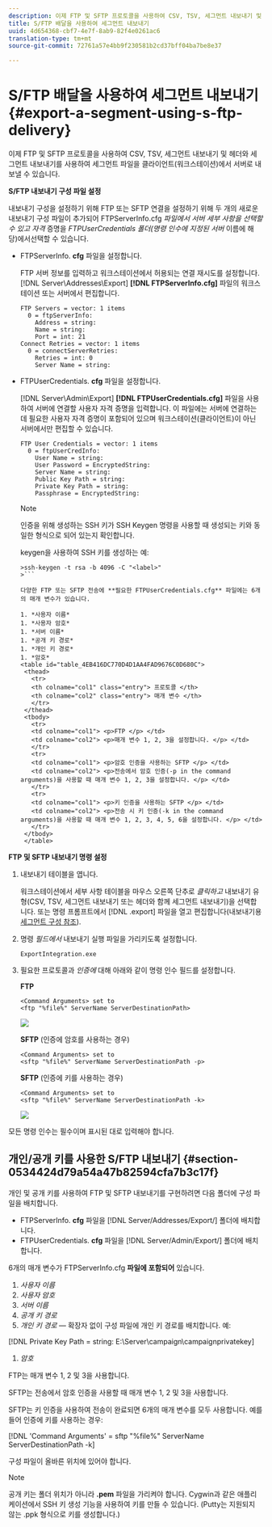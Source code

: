 ```yaml
---
description: 이제 FTP 및 SFTP 프로토콜을 사용하여 CSV, TSV, 세그먼트 내보내기 및 헤더와 세그먼트 내보내기를 사용하여 세그먼트 파일을 클라이언트(워크스테이션)에서 서버로 내보낼 수 있습니다.
title: S/FTP 배달을 사용하여 세그먼트 내보내기
uuid: 4d654368-cbf7-4e7f-8ab9-82f4e0261ac6
translation-type: tm+mt
source-git-commit: 72761a57e4bb9f230581b2cd37bff04ba7be8e37

---
```



# S/FTP 배달을 사용하여 세그먼트 내보내기{#export-a-segment-using-s-ftp-delivery}

이제 FTP 및 SFTP 프로토콜을 사용하여 CSV, TSV, 세그먼트 내보내기 및 헤더와 세그먼트 내보내기를 사용하여 세그먼트 파일을 클라이언트(워크스테이션)에서 서버로 내보낼 수 있습니다.

**S/FTP 내보내기 구성 파일 설정**

내보내기 구성을 설정하기 위해 FTP 또는 SFTP 연결을 설정하기 위해 두 개의 새로운 내보내기 구성 파일이 추가되어 FTPServerInfo.cfg *파일에서 서버 세부 사항을 선택할 수 있고 자격* 증명을 *FTPUserCredentials 폴더(명령 인수에 지정된 서버* 이름에 해당)에서선택할 수 있습니다.

* FTPServerInfo. **cfg** 파일을 설정합니다.

   FTP 서버 정보를 입력하고 워크스테이션에서 허용되는 연결 재시도를 설정합니다. [!DNL Server\Addresses\Export\] **[!DNL FTPServerInfo.cfg]** 파일의 워크스테이션 또는 서버에서 편집합니다.

   ```
   FTP Servers = vector: 1 items 
     0 = ftpServerInfo:  
       Address = string:  
       Name = string:  
       Port = int: 21 
   Connect Retries = vector: 1 items 
     0 = connectServerRetries:  
       Retries = int: 0 
       Server Name = string:
   ```

* FTPUserCredentials. **cfg** 파일을 설정합니다.

   [!DNL Server\Admin\Export\] **[!DNL FTPUserCredentials.cfg]** 파일을 사용하여 서버에 연결할 사용자 자격 증명을 입력합니다. 이 파일에는 서버에 연결하는 데 필요한 사용자 자격 증명이 포함되어 있으며 워크스테이션(클라이언트)이 아닌 서버에서만 편집할 수 있습니다.

   ```
   FTP User Credentials = vector: 1 items 
     0 = ftpUserCredInfo: 
       User Name = string:  
       User Password = EncryptedString:  
       Server Name = string:  
       Public Key Path = string:  
       Private Key Path = string:  
       Passphrase = EncryptedString:
   ```

   >[!NOTE]
   >
   >인증을 위해 생성하는 SSH 키가 SSH Keygen 명령을 사용할 때 생성되는 키와 동일한 형식으로 되어 있는지 확인합니다.
   >
   >keygen을 사용하여 SSH 키를 생성하는 예:
   >
   >
   ```
   >ssh-keygen -t rsa -b 4096 -C "<label>"
   >```

   다양한 FTP 또는 SFTP 전송에 **필요한 FTPUserCredentials.cfg** 파일에는 6개의 매개 변수가 있습니다.

   1. *사용자 이름*
   1. *사용자 암호*
   1. *서버 이름*
   1. *공개 키 경로*
   1. *개인 키 경로*
   1. *암호*
   <table id="table_4EB416DC770D4D1AA4FAD9676C0D680C"> 
    <thead> 
      <tr> 
      <th colname="col1" class="entry"> 프로토콜 </th> 
      <th colname="col2" class="entry"> 매개 변수 </th> 
      </tr> 
    </thead>
    <tbody> 
      <tr> 
      <td colname="col1"> <p>FTP </p> </td> 
      <td colname="col2"> <p>매개 변수 1, 2, 3을 설정합니다. </p> </td> 
      </tr> 
      <tr> 
      <td colname="col1"> <p>암호 인증을 사용하는 SFTP </p> </td> 
      <td colname="col2"> <p>전송에서 암호 인증(-p in the command arguments)을 사용할 때 매개 변수 1, 2, 3을 설정합니다. </p> </td> 
      </tr> 
      <tr> 
      <td colname="col1"> <p>키 인증을 사용하는 SFTP </p> </td> 
      <td colname="col2"> <p>전송 시 키 인증(-k in the command arguments)을 사용할 때 매개 변수 1, 2, 3, 4, 5, 6을 설정합니다. </p> </td> 
      </tr> 
    </tbody> 
    </table>

**FTP 및 SFTP 내보내기 명령 설정**

1. 내보내기 테이블을 엽니다.

   워크스테이션에서 세부 사항 테이블을 마우스 오른쪽 단추로 *클릭하고* 내보내기 유형(CSV, TSV, 세그먼트 내보내기 또는 헤더와 함께 세그먼트 내보내기)을 선택합니다. 또는 명령 프롬프트에서 [!DNL .export] 파일을 열고 편집합니다(내보내기용 [세그먼트 구성 참조](../../../home/c-get-started/c-exp-data-seg-exp/t-config-sgts-expt.md#task-8857f221fa66463990ec9b60db6db372)).

1. 명령 *필드에서* 내보내기 실행 파일을 가리키도록 설정합니다.

   ```
   ExportIntegration.exe
   ```

1. 필요한 프로토콜과 *인증에* 대해 아래와 같이 명령 인수 필드를 설정합니다.

   **FTP**

   ```
   <Command Arguments> set to  
   <ftp "%file%" ServerName ServerDestinationPath>
   ```

   ![](assets/FTP_Command_arguments.png)

   **SFTP** (인증에 암호를 사용하는 경우)

   ```
   <Command Arguments> set to  
   <sftp "%file%" ServerName ServerDestinationPath -p>
   ```

   **SFTP** (인증에 키를 사용하는 경우)

   ```
   <Command Arguments> set to  
   <sftp "%file%" ServerName ServerDestinationPath -k>
   ```

   ![](assets/SFTP_command_arguments.png)

모든 명령 인수는 필수이며 표시된 대로 입력해야 합니다.

## 개인/공개 키를 사용한 S/FTP 내보내기 {#section-0534424d79a54a47b82594cfa7b3c17f}

개인 및 공개 키를 사용하여 FTP 및 SFTP 내보내기를 구현하려면 다음 폴더에 구성 파일을 배치합니다.

* FTPServerInfo. **cfg** 파일을 [!DNL Server/Addresses/Export/] 폴더에 배치합니다.
* FTPUserCredentials. **cfg** 파일을 [!DNL Server/Admin/Export/] 폴더에 배치합니다.

6개의 매개 변수가 FTPServerInfo.cfg **파일에 포함되어** 있습니다.

1. *사용자 이름*
1. *사용자 암호*
1. *서버 이름*
1. *공개 키 경로*
1. *개인 키 경로 —* 확장자 없이 구성 파일에 개인 키 경로를 배치합니다. 예:

[!DNL Private Key Path = string: E:\\Server\\campaign\\campaignprivatekey]

1. *암호*

FTP는 매개 변수 1, 2 및 3을 사용합니다.

SFTP는 전송에서 암호 인증을 사용할 때 매개 변수 1, 2 및 3을 사용합니다.

SFTP는 키 인증을 사용하여 전송이 완료되면 6개의 매개 변수를 모두 사용합니다. 예를 들어 인증에 키를 사용하는 경우:

[!DNL 'Command Arguments' = sftp "%file%" ServerName ServerDestinationPath -k]

구성 파일이 올바른 위치에 있어야 합니다.

>[!NOTE]
>
>공개 키는 폴더 위치가 아니라 **.pem** 파일을 가리켜야 합니다. Cygwin과 같은 애플리케이션에서 SSH 키 생성 기능을 사용하여 키를 만들 수 있습니다. (Putty는 지원되지 않는 .ppk 형식으로 키를 생성합니다.)
